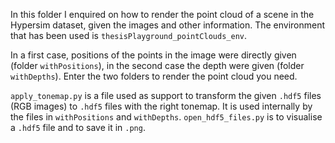 In this folder I enquired on how to render the point cloud of a scene in the Hypersim dataset, given the images and other information.
The environment that has been used is `thesisPlayground_pointClouds_env`.

In a first case, positions of the points in the image were directly given (folder `withPositions`), in the second case the depth were given (folder `withDepths`). Enter the two folders to render the point cloud you need.

`apply_tonemap.py` is a file used as support to transform the given `.hdf5` files (RGB images) to `.hdf5` files with the right tonemap. It is used internally by the files in `withPositions` and `withDepths`.
`open_hdf5_files.py` is to visualise a `.hdf5` file and to save it in `.png`.
